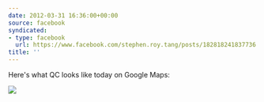 ```yaml
---
date: 2012-03-31 16:36:00+00:00
source: facebook
syndicated:
- type: facebook
  url: https://www.facebook.com/stephen.roy.tang/posts/182818241837736
title: ''
---
```


Here's what QC looks like today on Google Maps: 

![](http://i.imgur.com/fhYwf.png)